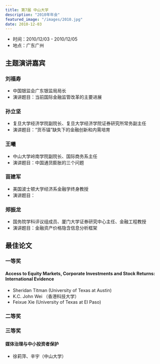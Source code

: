 ```yaml
---
title: 第7届 中山大学
description: "2010年年会"
featured_image: "/images/2010.jpg"
date: 2010-12-03
---
```


- 时间：2010/12/03 - 2010/12/05
- 地点：广东广州

<!--more-->

## 主题演讲嘉宾

### 刘福寿
- 中国银监会广东银监局局长
- 演讲题目：当前国际金融监管改革的主要进展

### 孙立坚
- 复旦大学经济学院副院长、复旦大学经济学院证券研究所常务副主任
- 演讲题目：“货币锚”缺失下的金融创新和内需培育

### 王曦
- 中山大学岭南学院副院长、国际商务系主任
- 演讲题目：中国通货膨胀的三个问题

### 苗建军
- 美国波士顿大学经济系金融学终身教授
- 演讲题目：

### 郑振龙
- 国务院学科评议组成员、厦门大学证券研究中心主任、金融工程教授
- 演讲题目：金融资产价格隐含信息分析框架

## 最佳论文

### 一等奖

#### Access to Equity Markets, Corporate Investments and Stock Returns: International Evidence

- Sheridan Titman (University of Texas at Austin)
- K.C. John Wei （香港科技大学）
- Feixue Xie (University of Texas at El Paso)

### 二等奖

### 三等奖

#### 媒体治理与中小投资者保护

- 徐莉萍、辛宇（中山大学）